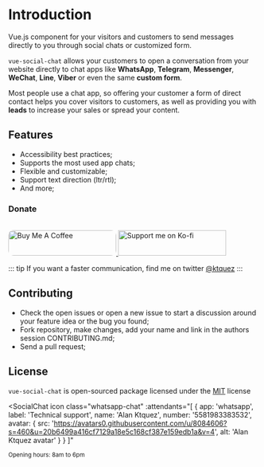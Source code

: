 # Introduction

Vue.js component for your visitors and customers to send messages directly to you through social chats or customized form.

`vue-social-chat` allows your customers to open a conversation from your website directly to chat apps like **WhatsApp**, **Telegram**, **Messenger**, **WeChat**, **Line**, **Viber** or even the same **custom form**.

Most people use a chat app, so offering your customer a form of direct contact helps you cover visitors to customers, as well as providing you with **leads** to increase your sales or spread your content.

## Features

- Accessibility best practices;
- Supports the most used app chats;
- Flexible and customizable;
- Support text direction (ltr/rtl);
- And more;

### Donate

<br> 

<a href="https://www.buymeacoffee.com/ktquez" target="_blank" rel="noopener" aria-label="Buy Me A Coffee">
  <img src="https://cdn.buymeacoffee.com/buttons/lato-black.png" alt="Buy Me A Coffee" style="height: 51px !important;width: 217px !important; border-radius: 10px;" >
</a>

<a href="https://ko-fi.com/O5O31PRAX" target="_blank" rel="noopener" aria-label="Support me on Ko-fi">
  <img src="https://www.ko-fi.com/img/githubbutton_sm.svg" alt="Support me on Ko-fi" style="height: 51px !important;width: 217px !important;" >
</a>

::: tip
If you want a faster communication, find me on twitter [@ktquez](https://twitter.com/ktquez)
:::


## Contributing

- Check the open issues or open a new issue to start a discussion around your feature idea or the bug you found;
- Fork repository, make changes, add your name and link in the authors session CONTRIBUTING.md;
- Send a pull request;

## License

`vue-social-chat` is open-sourced package licensed under the [MIT](https://github.com/ktquez/vue-social-chat/blob/master/LICENSE) license


<SocialChat
  icon
  class="whatsapp-chat"
  :attendants="[
    {
      app: 'whatsapp',
      label: 'Technical support',
      name: 'Alan Ktquez',
      number: '5581983383532',
      avatar: {
        src: 'https://avatars0.githubusercontent.com/u/8084606?s=460&u=20b6499a416cf7129a18e5c168cf387e159edb1a&v=4',
        alt: 'Alan Ktquez avatar'
      }
    }
  ]"
>
  <template v-slot:header>
    <span>Click one of our representatives below to chat on WhatsApp.</span>
  </template>
  <template v-slot:button>
    <img
      src="https://raw.githubusercontent.com/ktquez/vue-social-chat/master/src/icons/whatsapp.svg"
      alt="icon whatsapp"
      aria-hidden="true"
    >
  </template>
  <small slot="footer">Opening hours: 8am to 6pm</small>
</SocialChat>